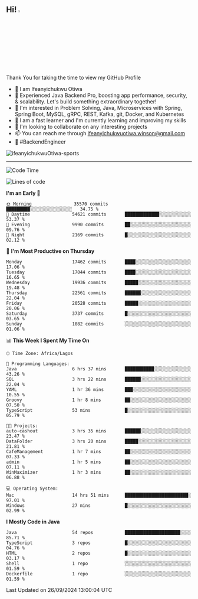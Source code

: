 <!-- BLOG-POST-LIST:START --><!-- BLOG-POST-LIST:END -->

## Hi! <img src="https://media.giphy.com/media/hvRJCLFzcasrR4ia7z/giphy.gif" width="4%"> 

Thank You for taking the time to view my GitHub Profile

- 👋 I am Ifeanyichukwu Otiwa
- 🚀 Experienced Java Backend Pro, boosting app performance, security, & scalability. Let's build something extraordinary together!
- 👀 I'm interested in Problem Solving, Java, Microservices with Spring, Spring Boot, MySQL, gRPC, REST, Kafka, git, Docker, and Kubernetes
- 🌱 I am a fast learner and I'm currently learning and improving my skills
- 💞️ I'm looking to collaborate on any interesting projects
- 📫 You can reach me through ifeanyichukwuotiwa.winson@gmail.com
- 🚀 #BackendEngineer

<p align="left" marginTop="10px"> <img src="https://komarev.com/ghpvc/?username=ifeanyichukwuOtiwa-sports&label=Profile%20views&color=0e75b6&style=for-the-badge" alt="ifeanyichukwuOtiwa-sports" /> </p>

***

<!--START_SECTION:waka-->
![Code Time](http://img.shields.io/badge/Code%20Time-2%2C927%20hrs%2030%20mins-blue)

![Lines of code](https://img.shields.io/badge/From%20Hello%20World%20I%27ve%20Written-24.6%20million%20lines%20of%20code-blue)

**I'm an Early 🐤** 

```text
🌞 Morning                35570 commits       █████████░░░░░░░░░░░░░░░░   34.75 % 
🌆 Daytime                54621 commits       █████████████░░░░░░░░░░░░   53.37 % 
🌃 Evening                9990 commits        ██░░░░░░░░░░░░░░░░░░░░░░░   09.76 % 
🌙 Night                  2169 commits        █░░░░░░░░░░░░░░░░░░░░░░░░   02.12 % 
```
📅 **I'm Most Productive on Thursday** 

```text
Monday                   17462 commits       ████░░░░░░░░░░░░░░░░░░░░░   17.06 % 
Tuesday                  17044 commits       ████░░░░░░░░░░░░░░░░░░░░░   16.65 % 
Wednesday                19936 commits       █████░░░░░░░░░░░░░░░░░░░░   19.48 % 
Thursday                 22561 commits       ██████░░░░░░░░░░░░░░░░░░░   22.04 % 
Friday                   20528 commits       █████░░░░░░░░░░░░░░░░░░░░   20.06 % 
Saturday                 3737 commits        █░░░░░░░░░░░░░░░░░░░░░░░░   03.65 % 
Sunday                   1082 commits        ░░░░░░░░░░░░░░░░░░░░░░░░░   01.06 % 
```


📊 **This Week I Spent My Time On** 

```text
🕑︎ Time Zone: Africa/Lagos

💬 Programming Languages: 
Java                     6 hrs 37 mins       ███████████░░░░░░░░░░░░░░   43.26 % 
SQL                      3 hrs 22 mins       ██████░░░░░░░░░░░░░░░░░░░   22.04 % 
YAML                     1 hr 36 mins        ███░░░░░░░░░░░░░░░░░░░░░░   10.55 % 
Groovy                   1 hr 8 mins         ██░░░░░░░░░░░░░░░░░░░░░░░   07.50 % 
TypeScript               53 mins             █░░░░░░░░░░░░░░░░░░░░░░░░   05.79 % 

🐱‍💻 Projects: 
auto-cashout             3 hrs 35 mins       ██████░░░░░░░░░░░░░░░░░░░   23.47 % 
DataFolder               3 hrs 20 mins       █████░░░░░░░░░░░░░░░░░░░░   21.81 % 
CafeManagement           1 hr 7 mins         ██░░░░░░░░░░░░░░░░░░░░░░░   07.33 % 
admin                    1 hr 5 mins         ██░░░░░░░░░░░░░░░░░░░░░░░   07.11 % 
WinMaximizer             1 hr 3 mins         ██░░░░░░░░░░░░░░░░░░░░░░░   06.88 % 

💻 Operating System: 
Mac                      14 hrs 51 mins      ████████████████████████░   97.01 % 
Windows                  27 mins             █░░░░░░░░░░░░░░░░░░░░░░░░   02.99 % 
```

**I Mostly Code in Java** 

```text
Java                     54 repos            █████████████████████░░░░   85.71 % 
TypeScript               3 repos             █░░░░░░░░░░░░░░░░░░░░░░░░   04.76 % 
HTML                     2 repos             █░░░░░░░░░░░░░░░░░░░░░░░░   03.17 % 
Shell                    1 repo              ░░░░░░░░░░░░░░░░░░░░░░░░░   01.59 % 
Dockerfile               1 repo              ░░░░░░░░░░░░░░░░░░░░░░░░░   01.59 % 
```




 Last Updated on 26/09/2024 13:00:04 UTC
<!--END_SECTION:waka-->

<!--
<p align="center">
![trophy](https://github-profile-trophy.vercel.app/?username=ifeanyichukwuOtiwa-sports&theme=onedark) (https://github.com/ryo-ma/github-profile-trophy)
</p>
-->

<!---
ifeanyi-otiwa/ifeanyi-otiwa is a ✨ special ✨ repository because its `README.md` (this file) appears on your GitHub profile.
You can click the Preview link to take a look at your changes.
--->

